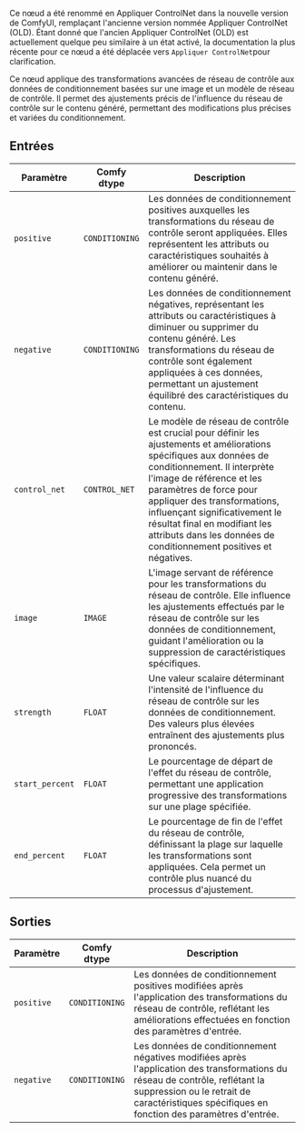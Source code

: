 Ce nœud a été renommé en Appliquer ControlNet dans la nouvelle version de ComfyUI, remplaçant l'ancienne version nommée Appliquer ControlNet (OLD). Étant donné que l'ancien Appliquer ControlNet (OLD) est actuellement quelque peu similaire à un état activé, la documentation la plus récente pour ce nœud a été déplacée vers `Appliquer ControlNet`pour clarification.

Ce nœud applique des transformations avancées de réseau de contrôle aux données de conditionnement basées sur une image et un modèle de réseau de contrôle. Il permet des ajustements précis de l'influence du réseau de contrôle sur le contenu généré, permettant des modifications plus précises et variées du conditionnement.

## Entrées

| Paramètre | Comfy dtype | Description |
|-----------|-------------|-------------|
| `positive` | `CONDITIONING` | Les données de conditionnement positives auxquelles les transformations du réseau de contrôle seront appliquées. Elles représentent les attributs ou caractéristiques souhaités à améliorer ou maintenir dans le contenu généré. |
| `negative` | `CONDITIONING` | Les données de conditionnement négatives, représentant les attributs ou caractéristiques à diminuer ou supprimer du contenu généré. Les transformations du réseau de contrôle sont également appliquées à ces données, permettant un ajustement équilibré des caractéristiques du contenu. |
| `control_net` | `CONTROL_NET` | Le modèle de réseau de contrôle est crucial pour définir les ajustements et améliorations spécifiques aux données de conditionnement. Il interprète l'image de référence et les paramètres de force pour appliquer des transformations, influençant significativement le résultat final en modifiant les attributs dans les données de conditionnement positives et négatives. |
| `image` | `IMAGE` | L'image servant de référence pour les transformations du réseau de contrôle. Elle influence les ajustements effectués par le réseau de contrôle sur les données de conditionnement, guidant l'amélioration ou la suppression de caractéristiques spécifiques. |
| `strength` | `FLOAT` | Une valeur scalaire déterminant l'intensité de l'influence du réseau de contrôle sur les données de conditionnement. Des valeurs plus élevées entraînent des ajustements plus prononcés. |
| `start_percent` | `FLOAT` | Le pourcentage de départ de l'effet du réseau de contrôle, permettant une application progressive des transformations sur une plage spécifiée. |
| `end_percent` | `FLOAT` | Le pourcentage de fin de l'effet du réseau de contrôle, définissant la plage sur laquelle les transformations sont appliquées. Cela permet un contrôle plus nuancé du processus d'ajustement. |

## Sorties

| Paramètre | Comfy dtype | Description |
|-----------|-------------|-------------|
| `positive` | `CONDITIONING` | Les données de conditionnement positives modifiées après l'application des transformations du réseau de contrôle, reflétant les améliorations effectuées en fonction des paramètres d'entrée. |
| `negative` | `CONDITIONING` | Les données de conditionnement négatives modifiées après l'application des transformations du réseau de contrôle, reflétant la suppression ou le retrait de caractéristiques spécifiques en fonction des paramètres d'entrée. |
